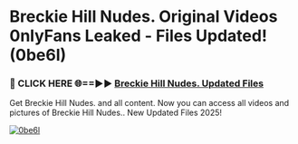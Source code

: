 # Breckie Hill Nudes. Original Videos 0nlyFans Leaked - Files Updated! (0be6l)

<h3>🔴 CLICK HERE 🌐==►► <a href="https://tinyurl.com/52m3yx9h" rel="nofollow">Breckie Hill Nudes. Updated Files</a></h3>

Get Breckie Hill Nudes. and all content. Now you can access all videos and pictures of Breckie Hill Nudes.. New Updated Files 2025!

[![0be6l](https://i.imgur.com/TnHtlc8.gif)](https://tinyurl.com/52m3yx9h)
